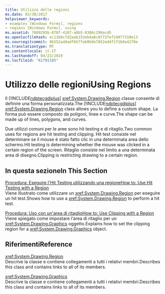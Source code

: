 ```yaml
---
title: Utilizzo delle regioni
ms.date: 03/30/2017
helpviewer_keywords:
- examples [Windows Forms], regions
- regions [Windows Forms], using
ms.assetid: 7809295b-870f-4107-a8b5-8386c298acd5
ms.openlocfilehash: ec11b8c7d2eeb153eb4a8c8772fef24977310e13
ms.sourcegitcommit: 9b552addadfb57fab0b9e7852ed4f1f1b8a42f8e
ms.translationtype: MT
ms.contentlocale: it-IT
ms.lasthandoff: 04/23/2019
ms.locfileid: "61791105"
---
```

# <a name="using-regions"></a><span data-ttu-id="75198-102">Utilizzo delle regioni</span><span class="sxs-lookup"><span data-stu-id="75198-102">Using Regions</span></span>
<span data-ttu-id="75198-103">Il [!INCLUDE[ndptecgdiplus](../../../../includes/ndptecgdiplus-md.md)] <xref:System.Drawing.Region> classe consente di definire una forma personalizzata.</span><span class="sxs-lookup"><span data-stu-id="75198-103">The [!INCLUDE[ndptecgdiplus](../../../../includes/ndptecgdiplus-md.md)] <xref:System.Drawing.Region> class allows you to define a custom shape.</span></span> <span data-ttu-id="75198-104">La forma può essere composto da poligoni, linee e curve.</span><span class="sxs-lookup"><span data-stu-id="75198-104">The shape can be made up of lines, polygons, and curves.</span></span>  
  
 <span data-ttu-id="75198-105">Due utilizzi comuni per le aree sono hit testing e di ritaglio.</span><span class="sxs-lookup"><span data-stu-id="75198-105">Two common uses for regions are hit testing and clipping.</span></span> <span data-ttu-id="75198-106">Hit test consiste nel determinare se il mouse è stato fatto clic in una determinata area dello schermo.</span><span class="sxs-lookup"><span data-stu-id="75198-106">Hit testing is determining whether the mouse was clicked in a certain region of the screen.</span></span> <span data-ttu-id="75198-107">Ritaglio consiste nel limito a una determinata area di disegno.</span><span class="sxs-lookup"><span data-stu-id="75198-107">Clipping is restricting drawing to a certain region.</span></span>  
  
## <a name="in-this-section"></a><span data-ttu-id="75198-108">In questa sezione</span><span class="sxs-lookup"><span data-stu-id="75198-108">In This Section</span></span>  
 [<span data-ttu-id="75198-109">Procedura: Eseguire l'Hit Testing utilizzando una regione</span><span class="sxs-lookup"><span data-stu-id="75198-109">How to: Use Hit Testing with a Region</span></span>](how-to-use-hit-testing-with-a-region.md)  
 <span data-ttu-id="75198-110">Viene illustrato come utilizzare un <xref:System.Drawing.Region> per eseguire un hit test.</span><span class="sxs-lookup"><span data-stu-id="75198-110">Shows how to use a <xref:System.Drawing.Region> to perform a hit test.</span></span>  
  
 [<span data-ttu-id="75198-111">Procedura: Uso con un'area di ritaglio</span><span class="sxs-lookup"><span data-stu-id="75198-111">How to: Use Clipping with a Region</span></span>](how-to-use-clipping-with-a-region.md)  
 <span data-ttu-id="75198-112">Viene spiegato come impostare l'area di ritaglio per un <xref:System.Drawing.Graphics> oggetto.</span><span class="sxs-lookup"><span data-stu-id="75198-112">Explains how to set the clipping region for a <xref:System.Drawing.Graphics> object.</span></span>  
  
## <a name="reference"></a><span data-ttu-id="75198-113">Riferimenti</span><span class="sxs-lookup"><span data-stu-id="75198-113">Reference</span></span>  
 <xref:System.Drawing.Region>  
 <span data-ttu-id="75198-114">Descrive la classe e contiene collegamenti a tutti i relativi membri.</span><span class="sxs-lookup"><span data-stu-id="75198-114">Describes this class and contains links to all of its members.</span></span>  
  
 <xref:System.Drawing.Graphics>  
 <span data-ttu-id="75198-115">Descrive la classe e contiene collegamenti a tutti i relativi membri.</span><span class="sxs-lookup"><span data-stu-id="75198-115">Describes this class and contains links to all of its members.</span></span>
